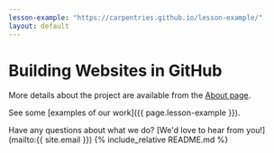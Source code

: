 ```yaml
---
lesson-example: "https://carpentries.github.io/lesson-example/"
layout: default
---
```


# Building Websites in GitHub

More details about the project are available from the [About page](about).

See some [examples of our work]({{ page.lesson-example }}).

Have any questions about what we do? [We'd love to hear from you!](mailto:{{ site.email }})
{% include_relative README.md %}


